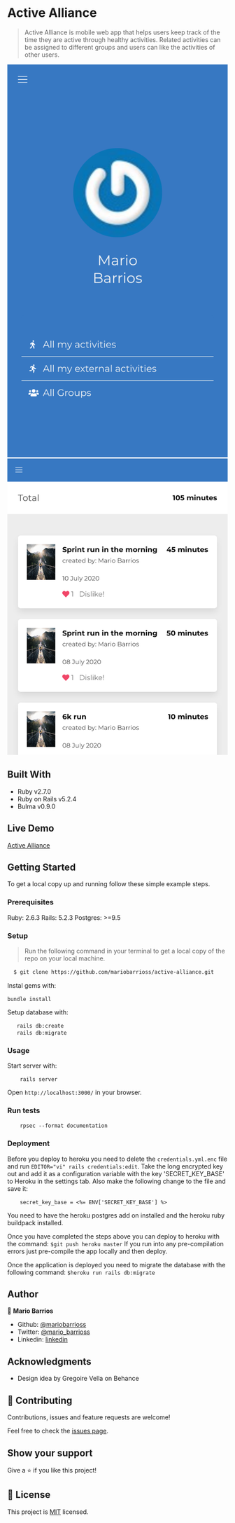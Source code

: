 # Active Alliance

> Active Alliance is mobile web app that helps users keep track of the time they are active through healthy activities. Related activities can be assigned to different groups and users can like the activities of other users.

![screenshot](./docs/profile-screenshot.png)
![screenshot](./docs/active-alliance.png)

## Built With

- Ruby v2.7.0
- Ruby on Rails v5.2.4
- Bulma v0.9.0

## Live Demo

[Active Alliance](https://activealliance.herokuapp.com/)


## Getting Started

To get a local copy up and running follow these simple example steps.

### Prerequisites

Ruby: 2.6.3
Rails: 5.2.3
Postgres: >=9.5

### Setup

> Run the following command in your terminal to get a local copy of the repo on your local machine.

```bash
  $ git clone https://github.com/mariobarrioss/active-alliance.git
```

Instal gems with:

```
bundle install
```

Setup database with:

```
   rails db:create
   rails db:migrate
```

### Usage

Start server with:

```
    rails server
```

Open `http://localhost:3000/` in your browser.

### Run tests

```
    rpsec --format documentation
```

### Deployment

Before you deploy to heroku you need to delete the `credentials.yml.enc` file and run 
`EDITOR="vi" rails credentials:edit`. Take the long encrypted key out and add it as a 
configuration variable with the key 'SECRET_KEY_BASE' to Heroku in the settings tab. 
Also make the following change to the file and save it:

```
    secret_key_base = <%= ENV['SECRET_KEY_BASE'] %>
```

You need to have the heroku postgres add on installed and the heroku ruby buildpack 
installed. 

Once you have completed the steps above you can deploy to heroku with the command:
``` $git push heroku master ```
If you run into any pre-compilation errors just pre-compile the app locally and then deploy.

Once the application is deployed you need to migrate the database with the following command:
``` $heroku run rails db:migrate ```

## Author

👤 **Mario Barrios**

- Github: [@mariobarrioss](https://github.com/mariobarrioss)
- Twitter: [@mario_barrioss](https://twitter.com/)
- Linkedin: [linkedin](https://linkedin.com/)

## Acknowledgments

- Design idea by Gregoire Vella on Behance

## 🤝 Contributing

Contributions, issues and feature requests are welcome!

Feel free to check the [issues page](issues/).

## Show your support

Give a ⭐️ if you like this project!

## 📝 License

This project is [MIT](https://github.com/mariobarrioss/active-alliance/blob/development/LICENSE) licensed.
